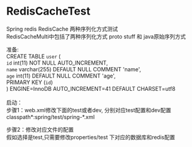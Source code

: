 # RedisCacheTest
Spring redis RedisCache 两种序列化方式测试 <br />
RedisCacheMulti中包括了两种序列化方式 proto stuff 和 java原始序列方式<br />

准备:<br />
CREATE TABLE `user` (<br />
  `id` int(11) NOT NULL AUTO_INCREMENT,<br />
  `name` varchar(255) DEFAULT NULL COMMENT 'name',<br />
  `age` int(11) DEFAULT NULL COMMENT 'age',<br />
  PRIMARY KEY (`id`)<br />
) ENGINE=InnoDB AUTO_INCREMENT=41 DEFAULT CHARSET=utf8<br />
<br />
启动：<br />
步骤1：web.xml修改下面的test或者dev, 分别对应test配置和dev配置<br />
      classpath*:spring/test/spring-*.xml<br />

 步骤2：修改对应文件的配置<br />
        假如选择是test,只需要修改properties/test 下对应的数据库和redis配置
        
        
 
